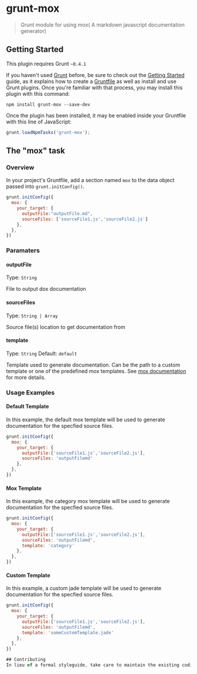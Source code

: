 # grunt-mox

> Grunt module for using mox( A markdown javascript documentation generator)

## Getting Started
This plugin requires Grunt `~0.4.1`

If you haven't used [Grunt](http://gruntjs.com/) before, be sure to check out the [Getting Started](http://gruntjs.com/getting-started) guide, as it explains how to create a [Gruntfile](http://gruntjs.com/sample-gruntfile) as well as install and use Grunt plugins. Once you're familiar with that process, you may install this plugin with this command:

```shell
npm install grunt-mox --save-dev
```

Once the plugin has been installed, it may be enabled inside your Gruntfile with this line of JavaScript:

```js
grunt.loadNpmTasks('grunt-mox');
```

## The "mox" task

### Overview
In your project's Gruntfile, add a section named `mox` to the data object passed into `grunt.initConfig()`.

```js
grunt.initConfig({
  mox: {
    your_target: {
      outputFile:"outputFile.md",
      sourceFiles: ['sourceFile1.js','sourceFile2.js']
    },
  },
})
```

### Paramaters

#### outputFile
Type: `String`

File to output dox documentation

#### sourceFiles
Type: `String | Array`

Source file(s) location to get documentation from

#### template
Type: `String`
Default: `default`

Template used to generate documentation. Can be the path to a custom template or one of the predefined mox templates.  See [mox documentation](https://github.com/tchaplin/mox") for more details.

### Usage Examples

#### Default Template
In this example, the default mox template will be used to generate documentation for the specfied source files.

```js
grunt.initConfig({
  mox: {
    your_target: {
      outputFile:['sourceFile1.js','sourceFile2.js'],
      sourceFiles: 'outputFilemd'
    },
  },
})
```

#### Mox Template
In this example, the category mox template will be used to generate documentation for the specfied source files.

```js
grunt.initConfig({
  mox: {
    your_target: {
      outputFile:['sourceFile1.js','sourceFile2.js'],
      sourceFiles: 'outputFilemd',
      template: 'category'
    },
  },
})
```

#### Custom Template
In this example, a custom jade template will be used to generate documentation for the specfied source files.

```js
grunt.initConfig({
  mox: {
    your_target: {
      outputFile:['sourceFile1.js','sourceFile2.js'],
      sourceFiles: 'outputFilemd',
      template: 'someCustomTemplate.jade'
    },
  },
})

## Contributing
In lieu of a formal styleguide, take care to maintain the existing coding style. Add unit tests for any new or changed functionality. Lint and test your code using [Grunt](http://gruntjs.com/).
